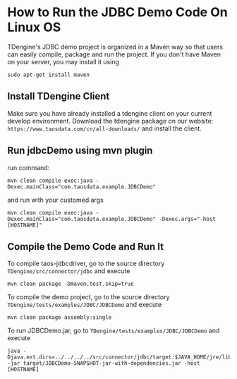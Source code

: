 # How to Run the JDBC Demo Code On Linux OS
TDengine's JDBC demo project is organized in a Maven way so that users can easily compile, package and run the project. If you don't have Maven on your server, you may install it using
```
sudo apt-get install maven
```

## Install TDengine Client
Make sure you have already installed a tdengine client on your current develop environment.
Download the tdengine package on our website: ``https://www.taosdata.com/cn/all-downloads/`` and install the client.

## Run jdbcDemo using mvn plugin
run command:
```
mvn clean compile exec:java -Dexec.mainClass="com.taosdata.example.JDBCDemo"
```

and run with your customed args
```
mvn clean compile exec:java -Dexec.mainClass="com.taosdata.example.JDBCDemo" -Dexec.args="-host [HOSTNAME]"
```

## Compile the Demo Code and Run It
To compile taos-jdbcdriver, go to the source directory ``TDengine/src/connector/jdbc`` and execute
```
mvn clean package -Dmaven.test.skip=true
```

To compile the demo project, go to the source directory ``TDengine/tests/examples/JDBC/JDBCDemo`` and execute
```
mvn clean package assembly:single
```

To run JDBCDemo.jar, go to ``TDengine/tests/examples/JDBC/JDBCDemo`` and execute
```
java -Djava.ext.dirs=../../../../src/connector/jdbc/target:$JAVA_HOME/jre/lib/ext -jar target/JDBCDemo-SNAPSHOT-jar-with-dependencies.jar -host [HOSTNAME]
```

